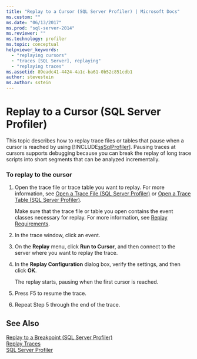 ```yaml
---
title: "Replay to a Cursor (SQL Server Profiler) | Microsoft Docs"
ms.custom: ""
ms.date: "06/13/2017"
ms.prod: "sql-server-2014"
ms.reviewer: ""
ms.technology: profiler
ms.topic: conceptual
helpviewer_keywords: 
  - "replaying cursors"
  - "traces [SQL Server], replaying"
  - "replaying traces"
ms.assetid: 89eadc41-4424-4a1c-ba61-0b52c851cdb1
author: stevestein
ms.author: sstein
---
```

# Replay to a Cursor (SQL Server Profiler)
  This topic describes how to replay trace files or tables that pause when a cursor is reached by using [!INCLUDE[ssSqlProfiler](../../includes/sssqlprofiler-md.md)]. Pausing traces at cursors supports debugging because you can break the replay of long trace scripts into short segments that can be analyzed incrementally.  
  
### To replay to the cursor  
  
1.  Open the trace file or trace table you want to replay. For more information, see [Open a Trace File &#40;SQL Server Profiler&#41;](open-a-trace-file-sql-server-profiler.md) or [Open a Trace Table &#40;SQL Server Profiler&#41;](open-a-trace-table-sql-server-profiler.md).  
  
     Make sure that the trace file or table you open contains the event classes necessary for replay. For more information, see [Replay Requirements](replay-requirements.md).  
  
2.  In the trace window, click an event.  
  
3.  On the **Replay** menu, click **Run to Cursor**, and then connect to the server where you want to replay the trace.  
  
4.  In the **Replay Configuration** dialog box, verify the settings, and then click **OK**.  
  
     The replay starts, pausing when the first cursor is reached.  
  
5.  Press F5 to resume the trace.  
  
6.  Repeat Step 5 through the end of the trace.  
  
## See Also  
 [Replay to a Breakpoint &#40;SQL Server Profiler&#41;](replay-to-a-breakpoint-sql-server-profiler.md)   
 [Replay Traces](replay-traces.md)   
 [SQL Server Profiler](sql-server-profiler.md)  
  
  
